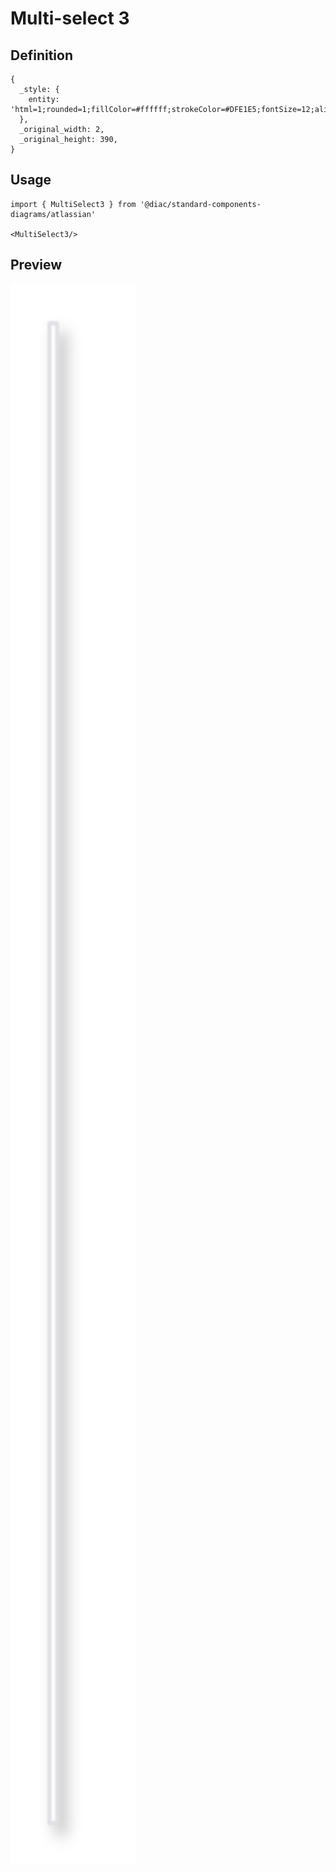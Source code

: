 # Multi-select 3

## Definition

```
{
  _style: { 
    entity: 'html=1;rounded=1;fillColor=#ffffff;strokeColor=#DFE1E5;fontSize=12;align=left;fontColor=#000000;shadow=1;arcSize=1;whiteSpace=wrap;spacing=2;verticalAlign=top;fontStyle=0;spacingLeft=20;spacingTop=15;',
  },
  _original_width: 2,
  _original_height: 390,
}
```

## Usage

```
import { MultiSelect3 } from '@diac/standard-components-diagrams/atlassian'

<MultiSelect3/>
```

## Preview

<img src="./multi-select-3.png" width="200"/>
